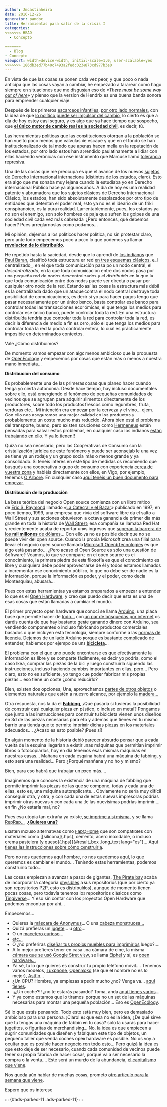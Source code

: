 ```yaml
---
author: Jmcastinheira
date: 2016-12-26
generator: pandoc
title: Herramientas para salir de la crisis I
categories:
<<<<<<< HEAD
  - Concepto

=======
  - Blog
- Concepto
viewport: width=device-width, initial-scale=1.0, user-scalable=yes
>>>>>>> 186db3ed77b40c7493a2fedc023e873cd977b3e0
---
```




En vista de que las cosas se ponen cada vez peor, y que poco o nada
anticipa que las cosas vayan a cambiar, he empezado a tararear como hago
siempre en situaciones que me disgustan eso de «[*There must be some way
out of here*](http://www.youtube.com/watch?v=94hs7riecWA)» y pienso que
la version de Hendrix es una buena banda sonora para emprender cualquier
viaje.

Después de los primeros [escarceos
infantiles](http://www.entelequia.info/content/view/132081/Cambio.html),
[por otro lado
normales](http://www.entelequia.info/content/view/132073/La-politica-emocional.html),
con la idea de que [lo político puede ser impulsor del
cambio](http://www.entelequia.info/carta-abierta-a-los-manifestantes),
lo cierto es que a día de hoy estoy casi seguro, y es algo que ya hace
tiempo que sospecho, que [**el único motor de cambio real es la sociedad
civil**](http://www.entelequia.info/democracia-en-crisis), es decir, tú.

Las herramientas políticas que las constituciones otorgan a la población
se han vuelto poco menos que valvulas de escape y que en el fondo se han
institucionalizado de tal modo que apenas hacen mella en la reputación
de los estados, por otro lado estos han aprendido paulatinamente a
lidiar con ellas haciendo verónicas con ese instrumento que Marcuse
llamó [tolerancia
represiva](http://www.ilustracioncritica.com/toleranciarepresiva.html).

Una de las cosas que me preocupa es que el avance de los nuevos [sujetos
de Derecho Internacional
internacional](http://es.wikipedia.org/wiki/Sujeto_de_Derecho_internacional)
([distintos de los
estados](http://lasindias.net/indianopedia/Paraestado), claro). Esto era
algo que me sonaba muy lejana cuando la estudiaba yo en Derecho
internacional Público hace ya algunos años. A día de hoy es una realidad
patente y abrumadora que los sujetos clásicos de Derecho Internacional
Clásico, los estados, han sido absolutamente desplazados por otro tipo
de entidades que detentan el poder real, esto ya no es el ideario de un
friki conspiranoico, es la pura realidad. Lamentablemente, pues, los
estados ya no son el enemigo, son solo hombres de paja que sufren los
golpes de una sociedad civil cada vez más cabreada. ¿Pero entonces, qué
debemos hacer? Pues arreglarnoslas como podamos...

Mi opinión, dejemos a los políticos hacer política, no sin protestar
claro, pero ante todo empecemos poco a poco lo que podemos ya llamar
**[revolucíon de lo
distribuído](http://bitacora.lasindias.com/la-nueva-revolucion-industrial/).**

He repetido hasta la saciedad, desde que lo aprendí de [los
indianos](http://lasindias.com/) que [Paul
Baran](http://es.wikipedia.org/wiki/Paul_Baran), clasificó toda
estructura en red [en tres esquemas
clásicos](http://lasindias.net/indianopedia/Topolog%C3%ADas_de_red), e_l
centralizado\_, en el que toda comunicación pasa po un nodo central, el
*descentralizado*, en la que toda comunicación entre dos nodos pasa por
una pequeña red de nodos descentralizados y el *distribuído* en la que
la que toda comunicación entre dos nodos puede ser directa o pasar por
cualquier otro nodo de la red. Estando así las cosas la estructura más
débil es la centralizada dado que un ataque contra el nodo central
destruye toda posibilidad de comunicaciones, es decir si yo para hacer
pagos tengo que pasar necesariamente por un único banco, basta controlar
ese banco para controlar todas las transacciones económicas, el que
tenga los medios para controlar ese único banco, puede controlar toda la
red. En una estructura distribuída tendría que controlar toda la red
para controlar toda la red, es decir la diferencia de medio a fin es
cero, sólo el que tenga los medios para controlar toda la red la podrá
controlar entera, lo cual es prácticamente imposible en determinados
contextos.

Vale ¿Cómo distribuímos?

De momento vamos empezar con algo menos ambicioso que la propuesta de
[OpenEcology](http://opensourceecology.org/wiki/FAQ/es#.C2.BFCu.C3.A1l_es_la_caracter.C3.ADstica_m.C3.A1s_importante_del_trabajo_con_OSE_.3F)
y empecemos por cosas que están más o menos a nuestra mano inmediata...

**Distribución del consumo**

Es probablemente una de las primeras cosas que planeo hacer cuando tenga
yo cierta autonomía. Desde hace tiempo, hay incluso documentales sobre
ello, está emergiendo el fenómeno de pequeñas comunidades de vecinos que
se agrupan para adquirir alimentos directamente de los productores,
sobre todo los productos frescos como legumbres, fruta, verduras etc...
Mi intención era empezar por la cerveza y el vino... ejem. Con ello nos
aseguramos una mejor calidad en los productos y probablemente un coste
mucho más reducido. Ahora bien está el problema del transporte, bueno,
pero existen soluciones como [Hermeneus](http://www.hermeneus.es/) están
pensadas para salvar estos problemas, en cualquier caso los indianos
[están trabajando en
ello](http://elarte.lasindias.com/un-software-para-coops-de-consumo-alimentario/).
Y [ya lo tienen!!](http://gaman.coop/proyectos/1/)

Quizá no sea necesario, pero las Cooperativas de Consumo son la
cristalización jurídica de este fenómeno y puede ser aconsejab le una
vez se tiene ya un rodaje y un grupo social más o menos grande y ya
consolidado. Si tenéis interes en este tipo de medidas os recomiendo que
busqués una cooperativa o gupo de consumo con experiencia [cerca de
vuestra
zona](http://gruposdeconsumo.blogspot.com.es/2009/05/mapa-de-grupos-de-consumo.html)
y habléis directamente con ellos, en Vigo, por ejemplo, tenemos [O
Arbore](http://www.arbore.org/). En cualquier caso [aquí tenéis un buen
documento para
empezar](http://gruposdeconsumo.blogspot.com.es/2009/05/te-gustaria-formar-parte-de-un-grupo-de.html).

**Distribución de la producción**

La base teórica del negocio Open source comienza con un libro mítico
de [Eric S. Raymond](http://es.wikipedia.org/wiki/Eric_S._Raymond)
llamado «[La Catedral y el
Bazar](http://biblioweb.sindominio.net/telematica/catedral.html)»
publicado en 1997; en poco tiempo, 1999, una empresa que vivía del
software libre da el salto a Wall Street y sus acciones obtuvieron la
octava ganancia de primer día más grande en toda la historia de [Wall
Street](http://es.wikipedia.org/wiki/Wall_Street "Wall Street"); esa
compañía se llamaba Red Hat y recientemente acaba de reportar unos
ingresos que [superan la barrera de los **mil millones** de
dólares](http://www.muylinux.com/2012/03/29/red-hat-la-empresa-open-source-del-billon-de-dolares/)...
Con ello ya no es posible decir que no se puede vivir del open source.
Cuando la propia Microsoft crea una filial para llevar el negocio open
source llamada [Microsoft
OpenbTecnologies](http://www.genbeta.com/actualidad/microsoft-open-technologies-inc-otro-paso-de-microsoft-hacia-el-codigo-abierto)
es que algo está pasando... ¿Pero acaso el Open Source es sólo una
cuestión de Software? Veamos, lo que se comparte en el open source es el
conocimiento, la primera piedra de esta filosofía es que el conocimiento
es libre y cualquiera debe poder aprovecharse de él y todos estamos
llamados a incrementar ese conocimiento público, lo que no debe ser de
nadie es la información, porque la información es poder, y el poder,
como decía Montesquiau, abusará...

Pues con estas herramientas ya estamos preparados a empezar a entender
lo que es el [Open
Hardware](http://es.wikipedia.org/wiki/Hardware_libre), y creo que puedo
decir que esta es una de esas cosas que están llamadas a cambiar el
mundo.

El primer proyecto open hardware que conocí se
llama [Arduino](http://es.wikipedia.org/wiki/Arduino), una placa base
que permite hacer de
[todo...](http://blog.bricogeek.com/noticias/arduino/) con [un par de
búsquedas por
internet](https://encrypted.google.com/search?sclient=psy-ab&hl=es&site=&source=hp&q=tiendas+arduino&btnG=Buscar&pbx=1&oq=&aq=&aqi=&aql=&gs_sm=&gs_upl=)
os daréis cuenta de que hay bastante gente ganando dinero con Arduino,
sea vendiendo componentes o incluso fabricando productos comerciales
basados o que incluyen esta tecnología, siempre conforme a las [normas
de licencia](http://arduino.cc/es/Main/FAQ). Dejemos de un lado Arduino
porque es bastante complicado de entender, hablemos por ejempo de una
[**bicicleta**](http://www.mayapedal.org/machines.html)...

El problema con el que uno puede encontrarse es que efectivamente la
información es libre y se comparte fácilmente, es decir yo podría, como
el caso Ikea, comprar las piezas de la bici y luego construirla siguendo
las instrucciones, incluso haciendo cambios importantes en ellas,
pero... Pero claro, esto no es suficiente, yo tengo que poder fabricar
mis propias piezas... eso tiene un coste ¿cómo reducirlo?

Bien, existen dos opciones; Una, aprovechamos [partes de otros
objetos](http://www.mayapedal.org/esp_machines.html) o elementos
naturales que estén a nuestro alcance, por ejemplo la
[madera...](http://faircompanies.com/news/view/vuelven-las-bicicletas-madera-10-modelos-high-tech/)

Otra respuesta, nos la da el
**[Fabbing](http://www.publico.es/418063/fabbing-imprimete-esta-corbata)**,
¿Que pasaría si tuvieras la posibilidad de construir casi cualquier
pieza en pástico, o incluso en metal? Pongamos que junto a las
instrucciones para construir tu bicicleta vienen unos diseños en 3d de
las piezas necesarias para ello y además que tienes en tu mismo barrio
una tienda que te permite imprimir dichas piezas en los materiales
adecuados.... ¿Acaso es esto posible? ¡Pues sí!

En algún momento de la historia debió parecer absurdo pensar que a cada
vuelta de la esquina llegarían a existir unas máquinas que permitían
imprimir libros o fotocopiarlos, hoy en día tenemos esas mismas máquinas
en nuestras casas... Mañana en cada esquina habrá una máquina de
fabbing, y esto será una realidad... Pero ¿Porqué manñana y no ho y
mismo?

Bien, para eso habrá que trabajar un poco más....

Imaginemos que conoces la existencia de una máquina de fabbing que
permite imprimir las piezas de las que se compone, todas y cada una de
ellas, esto es, una máquina autoreplicante... Obviamente no sería muy
difícil conseguir otra, y otra, y con cada una de estas nuevas
impresoras podrías imprimir otras nuevas y con cada una de las
nuevísimas podrías imprimir.... en fin ¿No estaría mal, no?

Pues esa utopía tan extraña ya existe, [se imprime a si
misma](http://www.youtube.com/watch?v=k3vU1R-Qy80), y se llama
[RepRap...](http://reprap.org/wiki/RepRap_en_espa%C3%B1ol_-_RepRap_in_Spanish) 
[**¿Quieres
una?**](http://reprap.org/wiki/Gu%C3%ADa_del_comprador_de_Mendel)

Existen incluso alternativas como [Fab@Home](http://www.fabathome.org)
que son compatibles con materiales como [[silicona]{.hps}, cemento,
acero inoxidable, o incluso crema pastelera [y queso]{.hps}]{#result_box
.long_text lang="es"}... [Aquí tienes las instrucciones sobre cómo
construirla](http://www.fabathome.org/wiki/index.php/Fab%40Home:Model_1_Overview).

Pero no nos quedemos aquí hombre, no nos quedemos aquí, lo que queremos
es cambiar el mundo... Teniendo estas herramientas, podemos construirlo
todo...

Las cosas empiezan a avanzar a pasos de gigantes, [The Pirate
bay](https://thepiratebay.se/) acaba de incorporar la categoría
[physibles](https://thepiratebay.se/browse/605) a sus repositorios (que
por cierto ya son repositorios P2P, esto es distribuídos), aunque de
momento tienen pocas cosas, pero todavía tenemos los repositorios
clásicos como [Tingiverse](http://www.thingiverse.com/)... Y eso sin
contar con los proyectos Open Hardware que podemos encontrar por ahí...

Empecemos...

-   Quieres la [máscara de
    Anonymus](https://thepiratebay.se/torrent/7074029/Guy_Fawkes_and_Anonymous_mask)...
    O una [cabeza
    monstruosa...](https://thepiratebay.se/torrent/7005317/Monster_Head_3D_Model_by_Marco_Valenzuela)
-   Quizá prefieras un
    [jugete](http://www.thingiverse.com/thing:20577)... u
    [otro](http://www.thingiverse.com/thing:20977)...
-   O un [macetero curioso](http://www.thingiverse.com/thing:21191)...
-   [etc...](http://www.thingiverse.com/popular)
-   O ¿no preferiras [diseñar tus propios muebles para
    imprimirlos](http://www.youtube.com/watch?v=d3Z1m-G-Tbo) luego?....
-   A lo mejor prefieres tener en casa una cámara de cine, la misma 
    [cámara que se usó Google Stret
    view](http://en.wikipedia.org/wiki/Elphel), se llama
    [Elphel](http://www.elphel.com/) y sí, es [open
    hardware...](http://cinema.elphel.com/es/node/98)
-   Ya sé, tu lo que quieres es construir tu propio teléfono móvil....
    Tenemos varios modelos, [Tuxphone](http://www.opencellphone.org/),
    [Openmoko](http://es.wikipedia.org/wiki/OpenMoko) (sé que el nombre
    no es lo mejor), [Astfin](http://www.astfin.org/)...
-   ¿Un CPU? Hombre, ya empiezas a pedir mucho ¿no? Venga va... [aquí
    tienes](http://es.wikipedia.org/wiki/Hardware_libre#Computadoras_y_componentes_de_computadora).
  -   ¡¡¿Un coche?!! ¿no te estarás pasando? Toma, anda [aquí tienes
    varios](http://es.wikipedia.org/wiki/Hardware_libre#Veh.C3.ADculos)...
  -   Y ya como estamos que lo tiramos, porque no un set de las máquinas
    necesarias para montar una pequeña población... Eso es
    [OpenEcólogy](http://opensourceecology.org/gvcs.php).

Sé lo que estás pensando. Todo esto está muy bien, pero es demasiado
ambicioso para una persona. ¡Claro! es que esa no es la idea, ¿De qué
sirve que tu tengas una máquina de fabbin en tu casa? sólo la usarás
para hacer jugetitos, o figuritas de merchandising... No, la idea es que
empiecen a sugrir comunidades que diseñen y fabriquen este tipo de
objetos, un pequeño taller que venda coches open hardware es posible. No
os voy a ocultar que es posible [hacer negocio con todo
esto](http://es.wikipedia.org/wiki/Hardware_libre#Comercializaci.C3.B3n)...
Pero quizá la idea es que esto deje de ser necesario, cuando cada
comunidad de vecinos puede tener su propia fábrica de hacer cosas,
porqué va a ser necesario la compra o la venta.... Este será un mundo de
la abundancia, [el capitalismo que
viene](http://natalia.lasindias.com/el-capitalismo-que-viene/).

Nos queda aún hablar de muchas cosas, prometo [otro artículo para la
semana que
viene](http://www.entelequia.info/herramientas-para-salir-de-la-crisis-ii).

Espero que os interese

::: {#ads-parked-11 .ads-parked-11}
:::
